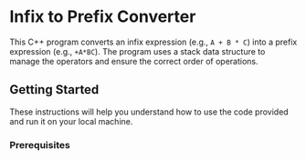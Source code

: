 # Infix to Prefix Converter

This C++ program converts an infix expression (e.g., `A + B * C`) into a prefix expression (e.g., `+A*BC`). The program uses a stack data structure to manage the operators and ensure the correct order of operations.

## Getting Started

These instructions will help you understand how to use the code provided and run it on your local machine.

### Prerequisites
